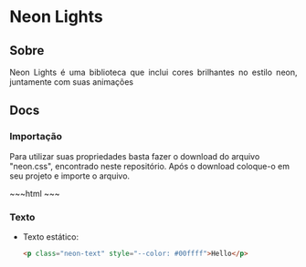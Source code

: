 # Neon Lights

## Sobre
<p align="justify">Neon Lights é uma biblioteca que inclui cores brilhantes no estilo neon, juntamente com suas animações</p>

## Docs
### Importação
<p>Para utilizar suas propriedades basta fazer o download do arquivo "neon.css", encontrado neste repositório. Após o download coloque-o em seu projeto e importe o arquivo.</p>
~~~html
<link rel="stylesheet" href="path/to/neon.css">
~~~

### Texto
* Texto estático: 
    ~~~html 
    <p class="neon-text" style="--color: #00ffff">Hello</p>
    ~~~

